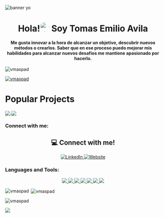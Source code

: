 ![banner yo](https://github.com/user-attachments/assets/df844eff-542f-4402-b12a-57738d2e8645)

<h1 align="center">Hola!<img src="https://raw.githubusercontent.com/MartinHeinz/MartinHeinz/master/wave.gif" width="30px" style="border-radius: 20px;"> Soy Tomas Emilio Avila</h1>
<h4 align="center">Me gusta innovar a la hora de alcanzar un objetivo, descubrir nuevos métodos o crearlos. Saber que en ese proceso puedo mejorar mis habilidades para alcanzar nuevos desafíos me mantiene apasionado por hacerlo.</h3>

<p align="left"> <img src="https://komarev.com/ghpvc/?username=vmaspad&label=Profile%20views&color=0e75b6&style=flat" alt="vmaspad" /> </p>

<p align="left"> <a href="https://github.com/ryo-ma/github-profile-trophy"><img src="https://github-profile-trophy.vercel.app/?username=vmaspad" alt="vmaspad" /></a> </p>


# Popular Projects
<a href="https://github.com/aastha12/MDX-Food-Safety-Hackathon">
  <!-- Change the `github-readme-stats.anuraghazra1.vercel.app` to `github-readme-stats.vercel.app`  -->
  <img align="center" src="https://github-readme-stats.anuraghazra1.vercel.app/api/pin/?username=VMASPAD&repo=webbuilder-ai&theme=onedark" />
</a>  


<a href="https://github.com/aastha12/Loan_Prediction">
  <!-- Change the `github-readme-stats.anuraghazra1.vercel.app` to `github-readme-stats.vercel.app`  -->
  <img align="center" src="https://github-readme-stats.anuraghazra1.vercel.app/api/pin/?username=VMASPAD&repo=Island&theme=onedark" />
</a> 

<h3 align="left">Connect with me:</h3>
<div align="center">
  <h2>💻 Connect with me!</h2>
  <div>
    <a href="https://www.linkedin.com/in/tomas-emilio-avila/" target="_blank">
      <img src="https://img.shields.io/badge/LinkedIn-0A66C2?style=for-the-badge&logo=linkedin&logoColor=white" alt="LinkedIn" />
    </a>
    <a href="https://portfoliotavm.com/" target="_blank">
      <img src="https://img.shields.io/badge/My_Website-000000?style=for-the-badge&logo=web&logoColor=white" alt="Website" />
    </a>
  </div>
</div>


<h3 align="left">Languages and Tools:</h3>
<p align="center">
  <a href="https://skillicons.dev">
    <img src="https://skillicons.dev/icons?i=git,html,javascript,c,vite" />
    <img src="https://skillicons.dev/icons?i=css,react,python,arduino,tailwind" />
    <img src="https://skillicons.dev/icons?i=nestjs,expressjs,typescript,mysql" />
    <img src="https://skillicons.dev/icons?i=nodejs,linux,figma,electron,django" />
    <img src="https://skillicons.dev/icons?i=dart,flutter,svelte,bash,astro" />
    <img src="https://skillicons.dev/icons?i=nextjs,rust,remix,mongodb" />
    <img src="https://skillicons.dev/icons?i=markdown," />
  </a>
</p>


<p><img align="left" src="https://github-readme-stats.vercel.app/api/top-langs?username=vmaspad&show_icons=true&locale=en&layout=compact" alt="vmaspad" /></p>

<p>&nbsp;<img align="center" src="https://github-readme-stats.vercel.app/api?username=vmaspad&show_icons=true&locale=en" alt="vmaspad" /></p>

<p><img align="center" src="https://github-readme-streak-stats.herokuapp.com/?user=vmaspad&" alt="vmaspad" /></p>
  <img  align="center"  src="https://github-readme-stats.anuraghazra1.vercel.app/api/top-langs/?username=VMASPAD&hide_border=false&no-bg=true&no-frame=true&langs_count=10"/>
